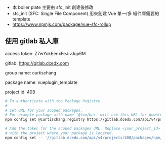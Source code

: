 

- 本 boiler plate 主要由 sfc_init 創建後修改
- sfc_init (SFC: Single File Component) 用來創建 Vue 單一/多 組件庫需要的 template
- https://www.npmjs.com/package/vue-sfc-rollup


## 使用 gitlab 私人庫

access token: Z7wYokEenxFeJivJup6M

gitlab: https://gitlab.dcedx.com

group name: curtischang

package name: vueplugin_template

project id: 408

```bash
# To authenticate with the Package Registry
#
# Set URL for your scoped packages.
# For example package with name `@foo/bar` will use this URL for download
npm config set @curtischang:registry https://gitlab.dcedx.com/api/v4/projects/408/packages/npm/

# Add the token for the scoped packages URL. Replace <your_project_id>
# with the project where your package is located.
npm config set -- '//gitlab.dcedx.com/api/v4/projects/408/packages/npm/:_authToken' "Z7wYokEenxFeJivJup6M"





```

